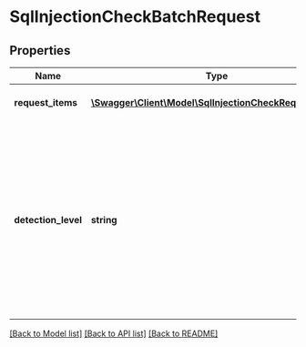 # SqlInjectionCheckBatchRequest

## Properties
Name | Type | Description | Notes
------------ | ------------- | ------------- | -------------
**request_items** | [**\Swagger\Client\Model\SqlInjectionCheckRequestItem[]**](SqlInjectionCheckRequestItem.md) | Multiple items to detect for SQL Injection | [optional] 
**detection_level** | **string** | Set to Normal to target a high-security SQL Injection detection level with a very low false positive rate; select High to target a very-high security SQL Injection detection level with higher false positives.  Default is Normal (recommended). | [optional] 

[[Back to Model list]](../README.md#documentation-for-models) [[Back to API list]](../README.md#documentation-for-api-endpoints) [[Back to README]](../README.md)


